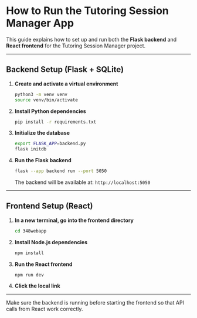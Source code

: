 # How to Run the Tutoring Session Manager App

This guide explains how to set up and run both the **Flask backend** and **React frontend** for the Tutoring Session Manager project.

---

## Backend Setup (Flask + SQLite)

1. **Create and activate a virtual environment**
   ```bash
   python3 -m venv venv
   source venv/bin/activate
   ```

2. **Install Python dependencies**
   ```bash
   pip install -r requirements.txt
   ```

3. **Initialize the database**
   ```bash
   export FLASK_APP=backend.py
   flask initdb
   ```

4. **Run the Flask backend**
   ```bash
   flask --app backend run --port 5050
   ```
   The backend will be available at: `http://localhost:5050`

---

## Frontend Setup (React)

1. **In a new terminal, go into the frontend directory**
   ```bash
   cd 348webapp
   ```

2. **Install Node.js dependencies**
   ```bash
   npm install
   ```

3. **Run the React frontend**
   ```bash
   npm run dev
   ```

4. **Click the local link**

---

Make sure the backend is running before starting the frontend so that API calls from React work correctly.
